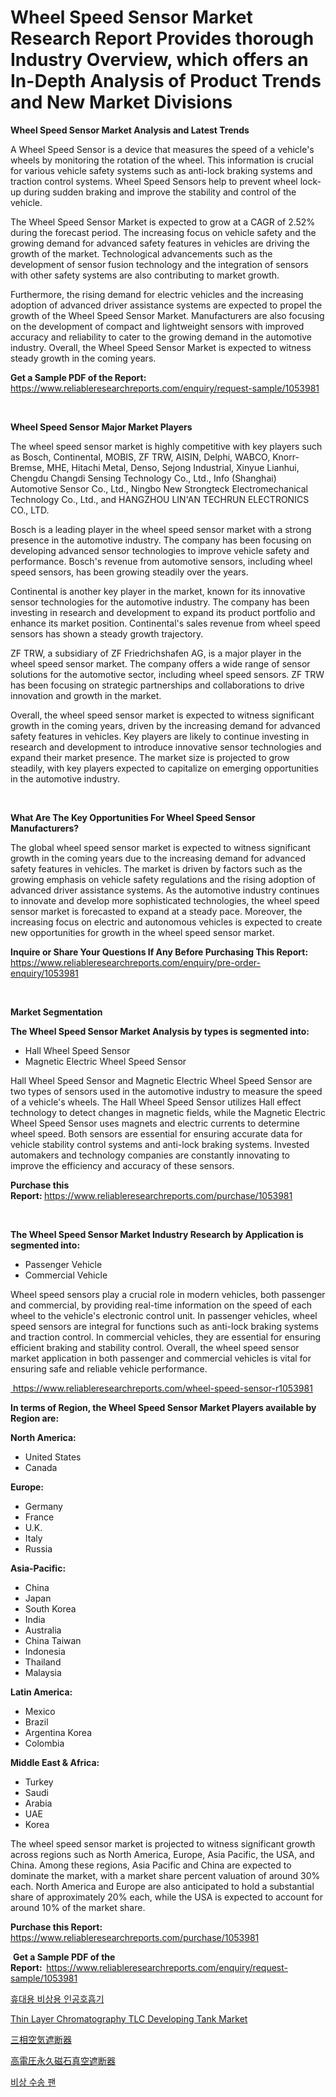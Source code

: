 <p><h1>Wheel Speed Sensor Market Research Report Provides thorough Industry Overview, which offers an In-Depth Analysis of Product Trends and New Market Divisions</h1></p><p><strong>Wheel Speed Sensor Market Analysis and Latest Trends</strong></p>
<p><p>A Wheel Speed Sensor is a device that measures the speed of a vehicle's wheels by monitoring the rotation of the wheel. This information is crucial for various vehicle safety systems such as anti-lock braking systems and traction control systems. Wheel Speed Sensors help to prevent wheel lock-up during sudden braking and improve the stability and control of the vehicle.</p><p>The Wheel Speed Sensor Market is expected to grow at a CAGR of 2.52% during the forecast period. The increasing focus on vehicle safety and the growing demand for advanced safety features in vehicles are driving the growth of the market. Technological advancements such as the development of sensor fusion technology and the integration of sensors with other safety systems are also contributing to market growth.</p><p>Furthermore, the rising demand for electric vehicles and the increasing adoption of advanced driver assistance systems are expected to propel the growth of the Wheel Speed Sensor Market. Manufacturers are also focusing on the development of compact and lightweight sensors with improved accuracy and reliability to cater to the growing demand in the automotive industry. Overall, the Wheel Speed Sensor Market is expected to witness steady growth in the coming years.</p></p>
<p><strong>Get a Sample PDF of the Report:&nbsp;</strong> <a href="https://www.reliableresearchreports.com/enquiry/request-sample/1053981">https://www.reliableresearchreports.com/enquiry/request-sample/1053981</a></p>
<p>&nbsp;</p>
<p><strong>Wheel Speed Sensor Major Market Players</strong></p>
<p><p>The wheel speed sensor market is highly competitive with key players such as Bosch, Continental, MOBIS, ZF TRW, AISIN, Delphi, WABCO, Knorr-Bremse, MHE, Hitachi Metal, Denso, Sejong Industrial, Xinyue Lianhui, Chengdu Changdi Sensing Technology Co., Ltd., Info (Shanghai) Automotive Sensor Co., Ltd., Ningbo New Strongteck Electromechanical Technology Co., Ltd., and HANGZHOU LIN'AN TECHRUN ELECTRONICS CO., LTD.</p><p>Bosch is a leading player in the wheel speed sensor market with a strong presence in the automotive industry. The company has been focusing on developing advanced sensor technologies to improve vehicle safety and performance. Bosch's revenue from automotive sensors, including wheel speed sensors, has been growing steadily over the years.</p><p>Continental is another key player in the market, known for its innovative sensor technologies for the automotive industry. The company has been investing in research and development to expand its product portfolio and enhance its market position. Continental's sales revenue from wheel speed sensors has shown a steady growth trajectory.</p><p>ZF TRW, a subsidiary of ZF Friedrichshafen AG, is a major player in the wheel speed sensor market. The company offers a wide range of sensor solutions for the automotive sector, including wheel speed sensors. ZF TRW has been focusing on strategic partnerships and collaborations to drive innovation and growth in the market.</p><p>Overall, the wheel speed sensor market is expected to witness significant growth in the coming years, driven by the increasing demand for advanced safety features in vehicles. Key players are likely to continue investing in research and development to introduce innovative sensor technologies and expand their market presence. The market size is projected to grow steadily, with key players expected to capitalize on emerging opportunities in the automotive industry.</p></p>
<p>&nbsp;</p>
<p><strong>What Are The Key Opportunities For Wheel Speed Sensor Manufacturers?</strong></p>
<p><p>The global wheel speed sensor market is expected to witness significant growth in the coming years due to the increasing demand for advanced safety features in vehicles. The market is driven by factors such as the growing emphasis on vehicle safety regulations and the rising adoption of advanced driver assistance systems. As the automotive industry continues to innovate and develop more sophisticated technologies, the wheel speed sensor market is forecasted to expand at a steady pace. Moreover, the increasing focus on electric and autonomous vehicles is expected to create new opportunities for growth in the wheel speed sensor market.</p></p>
<p><strong>Inquire or Share Your Questions If Any Before Purchasing This Report:</strong> <a href="https://www.reliableresearchreports.com/enquiry/pre-order-enquiry/1053981">https://www.reliableresearchreports.com/enquiry/pre-order-enquiry/1053981</a></p>
<p>&nbsp;</p>
<p><strong>Market Segmentation</strong></p>
<p><strong>The Wheel Speed Sensor Market Analysis by types is segmented into:</strong></p>
<p><ul><li>Hall Wheel Speed Sensor</li><li>Magnetic Electric Wheel Speed Sensor</li></ul></p>
<p><p>Hall Wheel Speed Sensor and Magnetic Electric Wheel Speed Sensor are two types of sensors used in the automotive industry to measure the speed of a vehicle's wheels. The Hall Wheel Speed Sensor utilizes Hall effect technology to detect changes in magnetic fields, while the Magnetic Electric Wheel Speed Sensor uses magnets and electric currents to determine wheel speed. Both sensors are essential for ensuring accurate data for vehicle stability control systems and anti-lock braking systems. Invested automakers and technology companies are constantly innovating to improve the efficiency and accuracy of these sensors.</p></p>
<p><strong>Purchase this Report:&nbsp;</strong><a href="https://www.reliableresearchreports.com/purchase/1053981">https://www.reliableresearchreports.com/purchase/1053981</a></p>
<p>&nbsp;</p>
<p><strong>The Wheel Speed Sensor Market Industry Research by Application is segmented into:</strong></p>
<p><ul><li>Passenger Vehicle</li><li>Commercial Vehicle</li></ul></p>
<p><p>Wheel speed sensors play a crucial role in modern vehicles, both passenger and commercial, by providing real-time information on the speed of each wheel to the vehicle's electronic control unit. In passenger vehicles, wheel speed sensors are integral for functions such as anti-lock braking systems and traction control. In commercial vehicles, they are essential for ensuring efficient braking and stability control. Overall, the wheel speed sensor market application in both passenger and commercial vehicles is vital for ensuring safe and reliable vehicle performance.</p></p>
<p><a href="https://www.reliableresearchreports.com/wheel-speed-sensor-r1053981">&nbsp;https://www.reliableresearchreports.com/wheel-speed-sensor-r1053981</a></p>
<p><strong>In terms of Region, the Wheel Speed Sensor Market Players available by Region are:</strong></p>
<p>
    <p> <strong> North America: </strong>
        <ul>
            <li>United States</li>
            <li>Canada</li>
        </ul>
        </p> 
    <p> <strong> Europe: </strong>
        <ul>
            <li>Germany</li>
            <li>France</li>
            <li>U.K.</li>
            <li>Italy</li>
            <li>Russia</li>
        </ul>
        </p> 
    <p> <strong> Asia-Pacific: </strong>
        <ul>
            <li>China</li>
            <li>Japan</li>
            <li>South Korea</li>
            <li>India</li>
            <li>Australia</li>
            <li>China Taiwan</li>
            <li>Indonesia</li>
            <li>Thailand</li>
            <li>Malaysia</li>
        </ul>
        </p> 
    <p> <strong> Latin America: </strong>
        <ul>
            <li>Mexico</li>
            <li>Brazil</li>
            <li>Argentina Korea</li>
            <li>Colombia</li>
        </ul>
        </p> 
    <p> <strong> Middle East & Africa: </strong>
        <ul>
            <li>Turkey</li>
            <li>Saudi</li>
            <li>Arabia</li>
            <li>UAE</li>
            <li>Korea</li>
        </ul>
    </p>
    </p>
<p><p>The wheel speed sensor market is projected to witness significant growth across regions such as North America, Europe, Asia Pacific, the USA, and China. Among these regions, Asia Pacific and China are expected to dominate the market, with a market share percent valuation of around 30% each. North America and Europe are also anticipated to hold a substantial share of approximately 20% each, while the USA is expected to account for around 10% of the market share.</p></p>
<p><strong>Purchase this Report: </strong><a href="https://www.reliableresearchreports.com/purchase/1053981">https://www.reliableresearchreports.com/purchase/1053981</a></p>
<p>&nbsp;<strong>Get a Sample PDF of the Report:&nbsp;&nbsp;</strong><a href="https://www.reliableresearchreports.com/enquiry/request-sample/1053981">https://www.reliableresearchreports.com/enquiry/request-sample/1053981</a></p>
<p><strong></strong></p>
<p><p><a href="https://github.com/sarassiksa/Market-Research-Report-List-1/blob/main/8672345127192.md">휴대용 비상용 인공호흡기</a></p><p><a href="https://github.com/qrkceaah30/Market-Research-Report-List-1/blob/main/thin-layer-chromatography-tlc-developing-tank-market.md">Thin Layer Chromatography TLC Developing Tank Market</a></p><p><a href="https://github.com/xtkhtofdt934839/Market-Research-Report-List-2/blob/main/3785524120135.md">三相空気遮断器</a></p><p><a href="https://github.com/LeoraEber/Market-Research-Report-List-1/blob/main/3309213120134.md">高電圧永久磁石真空遮断器</a></p><p><a href="https://github.com/tukangkrupk/Market-Research-Report-List-1/blob/main/8887086127191.md">비상 수송 팬</a></p></p>